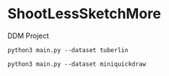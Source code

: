 # ShootLessSketchMore
DDM Project


``` shell
python3 main.py --dataset tuberlin

python3 main.py --dataset miniquickdraw
````
